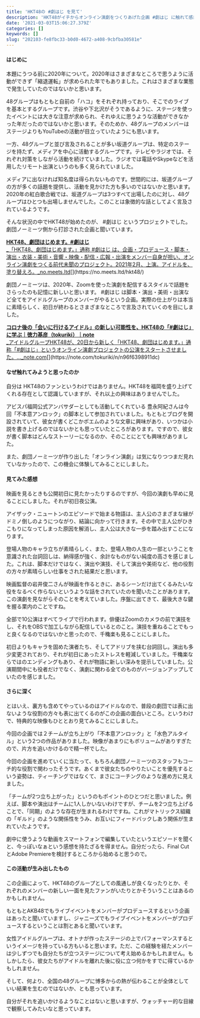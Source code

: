 ```yaml
---
title: 'HKT48の #劇はじ を見て'
description: 'HKT48がイチからオンライン演劇をつくりあげた企画 #劇はじ に触れて感想をまとめました'
date: '2021-03-03T15:06:27.379Z'
categories: []
keywords: []
slug: "202103-fe8fbc33-b0d0-4672-a408-9cbfba30581e"
---
```

#### はじめに

本題にうつる前に2020年について。2020年はさまざまなところで思うように活動ができず「縮退運転」が求められた年でもありました。これはさまざまな業態で発生していたのではないかと思います。

48グループはもともと自前の「ハコ」をそれぞれ持っており、そこでのライブを基本とするグループです。渋谷や下北沢がそうであるように、ステージを使ったイベントには大きな注意が求められ、それゆえに思うような活動ができなかった年だったのではないかと思います。そのためか、48グループのメンバーはステージよりもYouTubeの活動が目立っていたようにも思います。

一方、48グループと並び言及されることが多い坂道グループは、特定のステージを持たず、メディアを中心に活動するグループです。テレビやラジオでは、それぞれ対策をしながら活動を続けていました。ラジオでは電話やSkypeなどを活用したリモート出演というのも多く見られていました。

メディアに出なければ知名度は得られないものです。世間的には、坂道グループの方が多くの話題を提供し、活動を見かけた方も多いのではないかと思います。2020年の紅白歌合戦では、坂道グループは3つすべて出場したのに対し、48グループはひとつも出場しませんでした。このことは象徴的な話としてよく言及されているようです。

そんな状況の中でHKT48が始めたのが、 #劇はじ というプロジェクトでした。劇団ノーミーツ側から打診された企画と聞いています。

[**HKT48、劇団はじめます。#劇はじ**  
_「HKT48、劇団はじめます。」通称 #劇はじ は、企画・プロデュース・脚本・演出・衣装・美術・音響・映像・配信・広報・出演をメンバー自身が担い、オンライン演劇をつくる前代未聞のプロジェクト。2021年2月、上演。アイドルを、塗り替えろ。_no.meets.ltd](https://no.meets.ltd/hkt48/ "https://no.meets.ltd/hkt48/")[](https://no.meets.ltd/hkt48/)

劇団ノーミーツは、2020年、Zoomを使った演劇を配信するスタイルで話題をさらったのも記憶に新しいと思います。 #劇はじ は脚本・演出・美術・出演など全てをアイドルグループのメンバーがやるという企画。実際の仕上がりは本当に素晴らしく、初日が終わるとさまざまなところで言及されていくのを目にしました。

[**コロナ後の「会いに行けるアイドル」の新しい可能性を、HKT48の「#劇はじ」に学ぶ｜徳力基彦（tokuriki）｜note**  
_アイドルグループHKT48が、20日から新しく「HKT48、劇団はじめます。」通称「#劇はじ」というオンライン演劇プロジェクトの公演をスタートさせました。…_note.com](https://note.com/tokuriki/n/n96f6398911dc "https://note.com/tokuriki/n/n96f6398911dc")[](https://note.com/tokuriki/n/n96f6398911dc)

#### なぜ触れてみようと思ったのか

自分は HKT48のファンというわけではありません。HKT48を福岡を盛り上げてくれる存在として認識していますが、それ以上の興味はありませんでした。

アビスパ福岡公式アンバサダーとしても活動してくれている 豊永阿紀さんは今回「不本意アンロック」の脚本として参加されていました。もともとブログを開設されていて、彼女が書くどこかポエムのような文章に興味があり、いつかは小説を書き上げるのではないかとも思っていたところがあります。ですので、彼女が書く脚本はどんなストーリーになるのか、そのことにとても興味がありました。

また、劇団ノーミーツが作り出した「オンライン演劇」は気になりつつまだ見れていなかったので、この機会に体験してみることにしました。

#### 見てみた感想

映画を見るときも公開初日に見たかったりするのですが、今回の演劇も早めに見ることにしました。それが初日夜公演。

アイザック・ニュートンのエピソードで始まる物語は、主人公のさまざまな縁がドミノ倒しのようにつながり、結論に向かって行きます。その中で主人公がひきこもりになってしまった原因を解消し、主人公は大きな一歩を踏み出すことになります。

登場人物のキャラ立ちが素晴らしく、また、登場人物の人生の一部ということを意識された台詞回しは、納得感が強く、余計なものがない純度の高さを感じました。これは、脚本だけではなく、演出や演技、そして演出や美術など、他の役割の方々が素晴らしい仕事をされた結果だと思います。

映画監督の岩井俊二さんが映画を作るときに、あるシーンだけ出てくるみたいな役をなるべく作らないというような話をされていたのを聞いたことがあります。この演劇を見ながらそのことを考えていました。序盤に出てきて、最後大きな鍵を握る栗内のことですね。

全部で10公演はすべてライブで行われます。俳優はZoomのカメラの前で演技をし、それをOBSで加工しながら配信しているとのこと。演技を重ねることでもっと良くなるのではないかと思ったので、千穐楽も見ることにしました。

初日よりもキャラを固めた演者たち、そしてアドリブを挟む台詞回し。演出も多少変更されており、それが初日にあったストレスを軽減していました。千穐楽ならではのエンディングもあり、それが物語に新しい深みを提示していました。公演期間中にも役者だけでなく、演劇に関わる全てのものがバージョンアップしていたのを感じました。

#### さらに深く

とはいえ、裏方も含めてやっているのはアイドルなので、普段の劇団では表に出ないような役割の方々も表に出てくるのがこの企画の面白いところ。というわけで、特典的な映像もひととおり見てみることにしました。

今回の企画では２チームが立ち上がり「不本意アンロック」と「水色アルタイル」という2つの作品がありました。映像があまりにもボリュームがありすぎたので、片方を追いかけるので精一杯でした。

今回の企画を進めていくに当たって、もちろん劇団ノーミーツのスタッフもコーチ的な役割で関わったそうです。あくまで彼女たちのやりたいことを優先するという姿勢は、ティーチングではなくて、まさにコーチングのような進め方に見えました。

「チームが2つ立ち上がった」というのもポイントのひとつだと思いました。例えば、脚本や演出はチームに1人しかいないわけですが、チームを2つ立ち上げることで、「同期」のような存在が生まれるわけですね。これがマトリックス組織の「ギルド」のような関係性をうみ、お互いにフィードバックしあう関係が生まれていたようです。

劇中に使うような動画をスマートフォンで編集していたというエピソードを聞くと、今っぽいなぁという感想を持たざるを得ません。自分だったら、Final Cut とAdobe Premiereを検討するところから始めると思うので。

#### この活動が生み出したもの

この企画によって、HKT48のグループとしての風通しが良くなったりとか、それぞれのメンバーの新しい一面を見たファンがいたりとかそういうことはあるのかもしれません。

もともとAKB48でもライブイベントをメンバーがプロデュースするという企画はあったと聞いていますし、ジャニーズでもライブイベントをメンバーがプロデュースするということは割とあると聞いています。

女性アイドルグループは、オトナが作ったステージの上でパフォーマンスするというイメージを持っている方もいると思います。ただ、この経験を経たメンバーは少しずつでも自分たちが立つステージについて考え始めるかもしれません。もしかしたら、彼女たちがアイドルを離れた後に役に立つ何かをすでに得ているかもしれません。

そして、何より、全国の48グループに博多からの熱が伝わることが全体としていい結果を生むのではないか、とも思っています。

自分がそれを追いかけるようなことはないと思いますが、ウォッチャー的な目線で観察してみたいなと思っています。